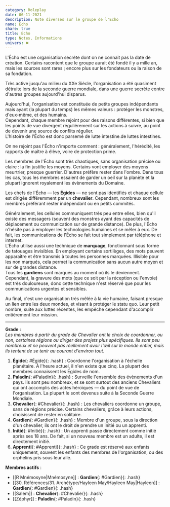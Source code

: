 ```yaml
---
category: Roleplay
date: 06-11-2021
description: Note diverses sur le groupe de l'Echo
name: Echo
share: true
title: Echo
type: Notes, Informations
univers: ❌
---
```


L'Écho est une organisation secrète dont on ne connait pas la date de création. Certains racontent que le groupe aurait été fondé il y a mille an, mais les sources sont rares ; encore plus sur les fondateurs ou la raison de sa fondation.  
  
Très active jusqu'au milieu du XXe Siècle, l'organisation a été quasiment détruite lors de la seconde guerre mondiale, dans une guerre secrète contre d'autres groupes aujourd'hui disparus.  
  
Aujourd'hui, l'organisation est constituée de petits groupes indépendants mais ayant (la plupart du temps) les mêmes valeurs : protéger les monstres, d'eux-même, et des humains.   
Cependant, chaque membre rejoint pour des raisons différentes, si bien que les points de vue divergent régulièrement sur les actions à suivre, au point de devenir une source de conflits régulier.  
L'histoire de l'Écho est donc parsemé de lutte intestine.de luttes intestines.  
  
On ne rejoint pas l'Écho n'importe comment : généralement, l'hérédité, les rapports de maître à élève, voire de protection prime.   
  
Les membres de l'Écho sont très chaotiques, sans organisation précise ou claire : la fin justifie les moyens. Certains vont employer des moyens meurtrier, presque guerrier. D'autres préfère rester dans l'ombre. Dans tous les cas, tous les membres essaient de garder un oeil sur la planète et la plupart ignorent royalement les évènements du Domaine.   
  
Les chefs de l'Écho — les **Égides** — ne sont pas identifiés et chaque cellule est dirigée différemment par un **chevalier**. Cependant, nombreux sont les membres préférant rester indépendant ou en petits commités.  
  
Généralement, les cellules communiquent très peu entre elles, bien qu'il existe des messagers (souvent des monstres ayant des capacités de déplacement ou communication sur de grande distance). De plus, l'Écho n'hésite pas à employer les technologies humaines et se mêler à eux. De fait, les communications de l'Écho se fait tout simplement par téléphone et internet.  
L'Écho utilise aussi une technique de **marquage**, fonctionnant sous forme de tatouages invisibles. En employant certains sortilèges, des mots peuvent apparaître et être transmis à toutes les personnes marquées. Illisible pour les non marqués, cela permet la communication sans aucun autre moyen et sur de grandes distance.  
Tous les **gardiens** sont marqués au moment où ils le deviennent. Cependant,  la gravure des mots (que ce soit par la réception ou l'envoie) est très douloureuse, donc cette technique n'est réservé que pour les communications urgentes et sensibles.  
  
Au final, c'est une organisation très mêlée à la vie humaine, faisant presque un lien entre les deux mondes, et visant à protéger le statu quo. Leur petit nombre, suite aux luttes récentes, les empêche cependant d'accomplir entièrement leur mission.   
  
---  
  
**Grade :**   
*Les membres à partir du grade de Chevalier ont le choix de coordonner, ou non, certaines régions ou diriger des projets plus spécifiques. Ils sont peu nombreux et ne peuvent pas réellement avoir l'œil sur le monde entier, mais ils tentent de se tenir au courant d'environ tout.*  
1. **Égide**{: #Égide}{: .hash} : Coordonne l'organisation à l'échelle planétaire. À l'heure actuel, il n'en existe que cinq. La plupart des membres connaissent les Égides de nom.   
2. **Paladin**{: #Paladin}{: .hash} : Surveille l'ensemble des évènements d'un pays. Ils sont peu nombreux, et se sont surtout des anciens Chevaliers qui ont accomplis des actes héroïques — du point de vue de l'organisation. La plupart le sont devenus suite à la Seconde Guerre Mondiale.   
3. **Chevalier**{: #Chevalier}{: .hash} : Les chevaliers coordonne un groupe, sans de régions précise. Certains chevaliers, grâce à leurs actions, choisissent de rester en solitaire.  
4. **Gardien**{: #Gardien}{: .hash} : Membre d'un groupe, sous la direction d'un chevalier, ils ont le droit de prendre un initié ou un apprenti.   
5. **Initié**{: #Initié}{: .hash} : Un apprenti passe directement comme initié après ses 18 ans. De fait, si un nouveau membre est un adulte, il est directement initié.   
6. **Apprenti**{: #Apprenti}{: .hash} : Ce grade est réservé aux enfants uniquement, souvent les enfants des membres de l'organisation, ou des orphelins pris sous leur aile.   
  
**Membres actifs** :   
* [[R Mnémosyne|Mnémosyne]] : **Gardien**{: #Gardien}{: .hash}   
* [[30. Références/31. Archétype/Hayleen May/Hayleen May|Hayleen]] : **Gardien**{: #Gardien}{: .hash}   
* [[Salem]] : **Chevalier**{: #Chevalier}{: .hash}   
* [[Zéphyr]] : **Paladin**{: #Paladin}{: .hash}